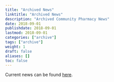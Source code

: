 ```yaml
---
title: "Archived News"
linktitle: "Archived News"
description: "Archived Community Pharmacy News"
date: 2018-09-01
publishdate: 2018-09-01
lastmod: 2018-09-01
categories: ["archive"]
tags: ["archive"]
weight: 1
draft: false
aliases: []
toc: false
---
```


Current news can be found [here](/news/).  




